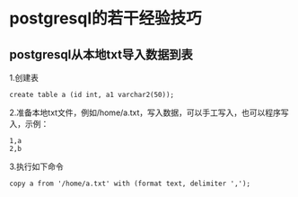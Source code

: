 # postgresql的若干经验技巧

## postgresql从本地txt导入数据到表
1.创建表
```text
create table a (id int, a1 varchar2(50));
```
2.准备本地txt文件，例如/home/a.txt，写入数据，可以手工写入，也可以程序写入，示例：
```text
1,a
2,b
```
3.执行如下命令
```text
copy a from '/home/a.txt' with (format text, delimiter ',');
```
